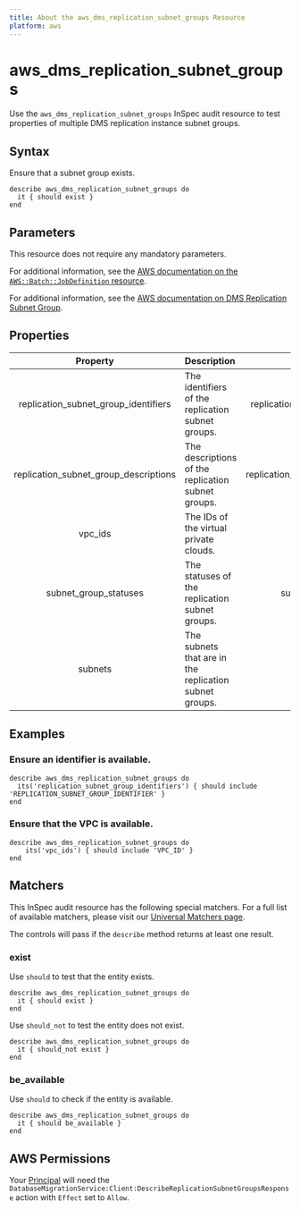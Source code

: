 ```yaml
---
title: About the aws_dms_replication_subnet_groups Resource
platform: aws
---
```


# aws_dms_replication_subnet_groups

Use the `aws_dms_replication_subnet_groups` InSpec audit resource to test properties of multiple DMS replication instance subnet groups.

## Syntax

Ensure that a subnet group exists.

    describe aws_dms_replication_subnet_groups do
      it { should exist }
    end

## Parameters

This resource does not require any mandatory parameters.

For additional information, see the [AWS documentation on the `AWS::Batch::JobDefinition` resource](https://docs.aws.amazon.com/AWSCloudFormation/latest/UserGuide/aws-resource-batch-jobdefinition.html).


For additional information, see the [AWS documentation on DMS Replication Subnet Group](https://docs.aws.amazon.com/AWSCloudFormation/latest/UserGuide/aws-resource-dms-replicationsubnetgroup.html).

## Properties

| Property  | Description | Field |
| :---: | :--- | :---: |
| replication_subnet_group_identifiers | The identifiers of the replication subnet groups. | replication_subnet_group_identifier |
| replication_subnet_group_descriptions | The descriptions of the replication subnet groups. | replication_subnet_group_description |
| vpc_ids | The IDs of the virtual private clouds. | vpc_id |
| subnet_group_statuses | The statuses of the replication subnet groups. | subnet_group_status |
| subnets | The subnets that are in the replication subnet groups. | subnets |

## Examples

### Ensure an identifier is available.

    describe aws_dms_replication_subnet_groups do
      its('replication_subnet_group_identifiers') { should include 'REPLICATION_SUBNET_GROUP_IDENTIFIER' }
    end

### Ensure that the VPC is available.

    describe aws_dms_replication_subnet_groups do
        its('vpc_ids') { should include 'VPC_ID' }
    end

## Matchers

This InSpec audit resource has the following special matchers. For a full list of available matchers, please visit our [Universal Matchers page](https://www.inspec.io/docs/reference/matchers/).

The controls will pass if the `describe` method returns at least one result.

### exist

Use `should` to test that the entity exists.

    describe aws_dms_replication_subnet_groups do
      it { should exist }
    end

Use `should_not` to test the entity does not exist.
      
    describe aws_dms_replication_subnet_groups do
      it { should_not exist }
    end

### be_available

Use `should` to check if the entity is available.

    describe aws_dms_replication_subnet_groups do
      it { should be_available }
    end

## AWS Permissions

Your [Principal](https://docs.aws.amazon.com/IAM/latest/UserGuide/intro-structure.html#intro-structure-principal) will need the `DatabaseMigrationService:Client:DescribeReplicationSubnetGroupsResponse` action with `Effect` set to `Allow`.
